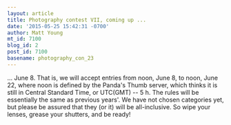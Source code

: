 ```yaml
---
layout: article
title: Photography contest VII, coming up ...
date: '2015-05-25 15:42:31 -0700'
author: Matt Young
mt_id: 7100
blog_id: 2
post_id: 7100
basename: photography_con_23
---
```

... June 8. That is, we will accept entries from noon, June 8, to noon, June 22, where noon is defined by the Panda's Thumb server, which thinks it is still in Central Standard Time, or UTC(GMT) -- 5 h. The rules will be essentially the same as previous years'. We have not chosen categories yet, but please be assured that they (or it) will be all-inclusive. So wipe your lenses, grease your shutters, and be ready!
